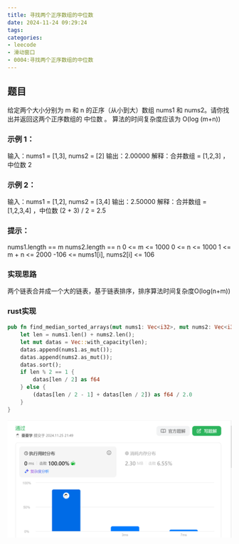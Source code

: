 ```yaml
---
title: 寻找两个正序数组的中位数
date: 2024-11-24 09:29:24
tags:
categories:
- leecode
- 滑动窗口
- 0004:寻找两个正序数组的中位数
---
```


## 题目

给定两个大小分别为 m 和 n 的正序（从小到大）数组 nums1 和 nums2。请你找出并返回这两个正序数组的 中位数 。
算法的时间复杂度应该为 O(log (m+n))

### 示例 1：
输入：nums1 = [1,3], nums2 = [2]
输出：2.00000
解释：合并数组 = [1,2,3] ，中位数 2

### 示例 2：
输入：nums1 = [1,2], nums2 = [3,4]
输出：2.50000
解释：合并数组 = [1,2,3,4] ，中位数 (2 + 3) / 2 = 2.5

### 提示：
nums1.length == m
nums2.length == n
0 <= m <= 1000
0 <= n <= 1000
1 <= m + n <= 2000
-106 <= nums1[i], nums2[i] <= 106


### 实现思路
两个链表合并成一个大的链表，基于链表排序，排序算法时间复杂度O(log(n+m))


### rust实现
```rust
pub fn find_median_sorted_arrays(mut nums1: Vec<i32>, mut nums2: Vec<i32>) -> f64 {
    let len = nums1.len() + nums2.len();
    let mut datas = Vec::with_capacity(len);
    datas.append(nums1.as_mut());
    datas.append(nums2.as_mut());
    datas.sort();
    if len % 2 == 1 {
        datas[len / 2] as f64
    } else {
        (datas[len / 2 - 1] + datas[len / 2]) as f64 / 2.0
    }
}

```

![rust](20241124-寻找两个正序数组的中位数/rust.png)
